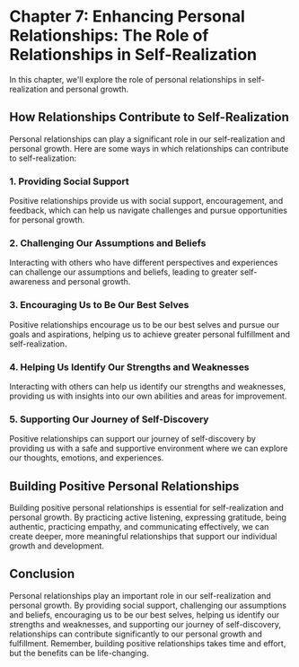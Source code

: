 Chapter 7: Enhancing Personal Relationships: The Role of Relationships in Self-Realization
==========================================================================================

In this chapter, we'll explore the role of personal relationships in self-realization and personal growth.

How Relationships Contribute to Self-Realization
------------------------------------------------

Personal relationships can play a significant role in our self-realization and personal growth. Here are some ways in which relationships can contribute to self-realization:

### 1. Providing Social Support

Positive relationships provide us with social support, encouragement, and feedback, which can help us navigate challenges and pursue opportunities for personal growth.

### 2. Challenging Our Assumptions and Beliefs

Interacting with others who have different perspectives and experiences can challenge our assumptions and beliefs, leading to greater self-awareness and personal growth.

### 3. Encouraging Us to Be Our Best Selves

Positive relationships encourage us to be our best selves and pursue our goals and aspirations, helping us to achieve greater personal fulfillment and self-realization.

### 4. Helping Us Identify Our Strengths and Weaknesses

Interacting with others can help us identify our strengths and weaknesses, providing us with insights into our own abilities and areas for improvement.

### 5. Supporting Our Journey of Self-Discovery

Positive relationships can support our journey of self-discovery by providing us with a safe and supportive environment where we can explore our thoughts, emotions, and experiences.

Building Positive Personal Relationships
----------------------------------------

Building positive personal relationships is essential for self-realization and personal growth. By practicing active listening, expressing gratitude, being authentic, practicing empathy, and communicating effectively, we can create deeper, more meaningful relationships that support our individual growth and development.

Conclusion
----------

Personal relationships play an important role in our self-realization and personal growth. By providing social support, challenging our assumptions and beliefs, encouraging us to be our best selves, helping us identify our strengths and weaknesses, and supporting our journey of self-discovery, relationships can contribute significantly to our personal growth and fulfillment. Remember, building positive relationships takes time and effort, but the benefits can be life-changing.
